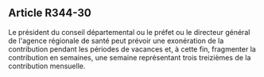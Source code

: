 ## Article R344-30


Le président du conseil départemental ou le préfet ou le directeur général de l'agence régionale de santé peut
prévoir une exonération de la contribution pendant les périodes de vacances et, à cette fin, fragmenter la
contribution en semaines, une semaine représentant trois treizièmes de la contribution mensuelle.

